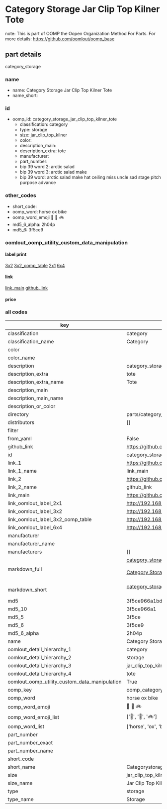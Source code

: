# Category Storage Jar Clip Top Kilner Tote  

note: This is part of OOMP the Oopen Organization Method For Parts. For more details: https://github.com/oomlout/oomp_base

##  part details



category_storage

### name
* name: Category Storage Jar Clip Top Kilner Tote
* name_short: 
### id
* oomp_id: category_storage_jar_clip_top_kilner_tote
  * classification: category
  * type: storage
  * size: jar_clip_top_kilner
  * color: 
  * description_main: 
  * description_extra: tote
  * manufacturer: 
  * part_number: 
  * bip 39 word 2: arctic salad
  * bip 39 word 3: arctic salad make
  * bip 39 word: arctic salad make hat ceiling miss uncle sad stage pitch purpose advance

### other_codes
* short_code: 
* oomp_word: horse ox bike
* oomp_word_emoji :horse: :ox: :bike:
* md5_6_alpha: 2h04p
* md5_6: 3f5ce9






### oomlout_oomp_utility_custom_data_manipulation
#### label print
[3x2](http://192.168.1.245:1112/?label=oomp%202h04p)
[3x2_oomp_table](http://192.168.1.107:1112/?label=oomp%202h04p)
[2x1](http://192.168.1.242:1112/?label=oomp%202h04p)
[6x4](http://192.168.1.55:1112/?label=oomp%202h04p)    

#### link

[link_main](https://github.com/oomlout/oomlout_oomp_current_version_messy/tree/main/parts/category_storage_jar_clip_top_kilner_tote) [github_link](https://github.com/oomlout/oomlout_oomp_part_src/tree/main/parts/category_storage_jar_clip_top_kilner_tote)                             

#### price







### all codes 
| key | value |  
| --- | --- |  
| classification | category |  
| classification_name | Category |  
| color |  |  
| color_name |  |  
| description | category_storage |  
| description_extra | tote |  
| description_extra_name | Tote |  
| description_main |  |  
| description_main_name |  |  
| description_or_color |   |  
| directory | parts/category_storage_jar_clip_top_kilner_tote |  
| distributors | [] |  
| filter |  |  
| from_yaml | False |  
| github_link | https://github.com/oomlout/oomlout_oomp_part_src/tree/main/parts/category_storage_jar_clip_top_kilner_tote |  
| id | category_storage_jar_clip_top_kilner_tote |  
| link_1 | https://github.com/oomlout/oomlout_oomp_current_version_messy/tree/main/parts/category_storage_jar_clip_top_kilner_tote |  
| link_1_name | link_main |  
| link_2 | https://github.com/oomlout/oomlout_oomp_part_src/tree/main/parts/category_storage_jar_clip_top_kilner_tote |  
| link_2_name | github_link |  
| link_main | https://github.com/oomlout/oomlout_oomp_current_version_messy/tree/main/parts/category_storage_jar_clip_top_kilner_tote |  
| link_oomlout_label_2x1 | http://192.168.1.242:1112/?label=oomp%202h04p |  
| link_oomlout_label_3x2 | http://192.168.1.245:1112/?label=oomp%202h04p |  
| link_oomlout_label_3x2_oomp_table | http://192.168.1.107:1112/?label=oomp%202h04p |  
| link_oomlout_label_6x4 | http://192.168.1.55:1112/?label=oomp%202h04p |  
| manufacturer |  |  
| manufacturer_name |  |  
| manufacturers | [] |  
| markdown_full | [category_storage_jar_clip_top_kilner_tote](https://github.com/oomlout/oomlout_oomp_current_version_messy/tree/main/parts/category_storage_jar_clip_top_kilner_tote)<br>[](https://github.com/oomlout/oomlout_oomp_current_version_messy/tree/main/parts/category_storage_jar_clip_top_kilner_tote)<br>[Category Storage Jar Clip Top Kilner Tote](https://github.com/oomlout/oomlout_oomp_current_version_messy/tree/main/parts/category_storage_jar_clip_top_kilner_tote)<br><br> |  
| markdown_short | [category_storage_jar_clip_top_kilner_tote](https://github.com/oomlout/oomlout_oomp_current_version_messy/tree/main/parts/category_storage_jar_clip_top_kilner_tote)<br><br> |  
| md5 | 3f5ce966a1bdbd92371276990d2f9059 |  
| md5_10 | 3f5ce966a1 |  
| md5_5 | 3f5ce |  
| md5_6 | 3f5ce9 |  
| md5_6_alpha | 2h04p |  
| name | Category Storage Jar Clip Top Kilner Tote |  
| oomlout_detail_hierarchy_1 | category |  
| oomlout_detail_hierarchy_2 | storage |  
| oomlout_detail_hierarchy_3 | jar_clip_top_kilner |  
| oomlout_detail_hierarchy_4 | tote |  
| oomlout_oomp_utility_custom_data_manipulation | True |  
| oomp_key | oomp_category_storage_jar_clip_top_kilner_tote |  
| oomp_word | horse ox bike |  
| oomp_word_emoji | :horse: :ox: :bike: |  
| oomp_word_emoji_list | [':horse:', ':ox:', ':bike:'] |  
| oomp_word_list | ['horse', 'ox', 'bike'] |  
| part_number |  |  
| part_number_exact |  |  
| part_number_name |  |  
| short_code |  |  
| short_name | Categorystorage |  
| size | jar_clip_top_kilner |  
| size_name | Jar Clip Top Kilner |  
| type | storage |  
| type_name | Storage |  
